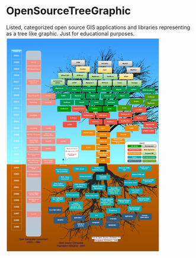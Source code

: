 # OpenSourceTreeGraphic
Listed, categorized open source GIS applications and libraries representing as a tree like graphic. Just for educational purposes.
![alt text](https://github.com/muratkendir/OpenSourceTreeGraphic/blob/main/open_source_tree_of_gis_v2_thumbnail.jpg)
